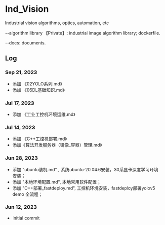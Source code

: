 # Ind_Vision
Industrial vision algorithms, optics, automation, etc

--algorithm library 【Private】: industrial image algorithm library; dockerfile.

--docs: documents.

## Log

### Sep 21, 2023

- 添加 《02YOLO系列.md》
- 添加 《06DL基础知识.md》

### Jul 17, 2023

- 添加 《工业工控机环境运维.md》

### Jul 14, 2023

- 添加 《C++工控机部署.md》
- 添加《算法开发服务器（镜像_容器）管理.md》

### Jun 28, 2023

- 添加 "ubuntu装机.md" ,  系统ubuntu-20.04.6安装，30系显卡深度学习环境安装；
- 添加 "本地环境配置.md", 本地常用软件配置；
- 添加 "C++部署_fastdeploy.md", 工控机环境安装，fastdeploy部署yolov5 demo 全流程；

### Jun 12, 2023

-  Initial commit
